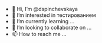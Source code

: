 - 👋 Hi, I’m @dspinchevskaya
- 👀 I’m interested in тестированием
- 🌱 I’m currently learning ...
- 💞️ I’m looking to collaborate on ...
- 📫 How to reach me ...

<!---
dspinchevskaya/dspinchevskaya is a ✨ special ✨ repository because its `README.md` (this file) appears on your GitHub profile.
You can click the Preview link to take a look at your changes.
--->
